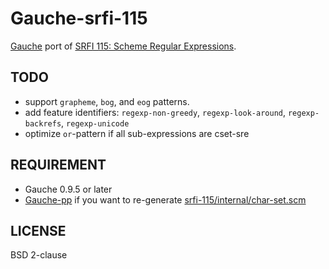 # Gauche-srfi-115

[Gauche](http://practical-scheme.net/gauche/) port of [SRFI 115: Scheme Regular Expressions](http://srfi.schemers.org/srfi-115/).

## TODO

* support `grapheme`, `bog`, and `eog` patterns.
* add feature identifiers: `regexp-non-greedy`, `regexp-look-around`, `regexp-backrefs`, `regexp-unicode`
* optimize `or`-pattern if all sub-expressions are cset-sre

## REQUIREMENT

* Gauche 0.9.5 or later
* [Gauche-pp](https://github.com/leque/Gauche-pp)
  if you want to re-generate [srfi-115/internal/char-set.scm](./srfi-115/internal/char-set.scm)

## LICENSE

BSD 2-clause
